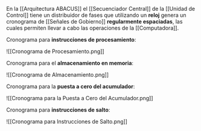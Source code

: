 En la [[Arquitectura ABACUS]] el [[Secuenciador Central]] de la [[Unidad de Control]] tiene un distribuidor de fases que utilizando un **reloj** genera un cronograma de [[Señales de Gobierno]] **regularmente espaciadas**, las cuales permiten llevar a cabo las operaciones de la [[Computadora]].

Cronograma para **instrucciones de procesamiento**:

![[Cronograma de Procesamiento.png]]

Cronograma para el **almacenamiento en memoria**:

![[Cronograma de Almacenamiento.png]]

Cronograma para la **puesta a cero del acumulador**:

![[Cronograma para la Puesta a Cero del Acumulador.png]]

Cronograma para **instrucciones de salto**:

![[Cronograma para Instrucciones de Salto.png]]

